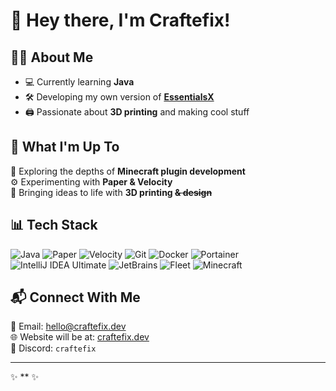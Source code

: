 # 👋 Hey there, I'm Craftefix!

## 🧑‍💻 About Me
- 💻 Currently learning **Java**
- 🛠️ Developing my own version of **[EssentialsX](https://github.com/EssentialsX/Essentials)**
- 🖨️ Passionate about **3D printing** and making cool stuff

## 🔧 What I'm Up To
🚀 Exploring the depths of **Minecraft plugin development**  
⚙️ Experimenting with **Paper & Velocity**  
🎨 Bringing ideas to life with **3D printing  ~~& design~~**  

## 📊 Tech Stack
![Java](https://img.shields.io/badge/Java-ED8B00?style=for-the-badge&logo=openjdk&logoColor=white)
![Paper](https://img.shields.io/badge/Paper-1E90FF?style=for-the-badge&logo=minecraft&logoColor=white)
![Velocity](https://img.shields.io/badge/Velocity-FF0000?style=for-the-badge&logo=minecraft&logoColor=white)
![Git](https://img.shields.io/badge/Git-F05032?style=for-the-badge&logo=git&logoColor=white)
![Docker](https://img.shields.io/badge/Docker-2496ED?style=for-the-badge&logo=docker&logoColor=white)
![Portainer](https://img.shields.io/badge/Portainer-13BEF9?style=for-the-badge&logo=portainer&logoColor=white)  
![IntelliJ IDEA Ultimate](https://img.shields.io/badge/IntelliJ%20IDEA%20Ultimate-000000?style=for-the-badge&logo=intellijidea&logoColor=white)
![JetBrains](https://img.shields.io/badge/JetBrains-000000?style=for-the-badge&logo=jetbrains&logoColor=white)
![Fleet](https://img.shields.io/badge/Fleet-000000?style=for-the-badge&logo=fleet&logoColor=white)
![Minecraft](https://img.shields.io/badge/Minecraft-62B47A?style=for-the-badge&logo=minecraft&logoColor=white)


## 📬 Connect With Me
📧 Email: [hello@craftefix.dev](#)  
🌐 Website will be at: [craftefix.dev](github.craftefix.dev)  
🔗 Discord: `craftefix`

---
✨ ** ✨
